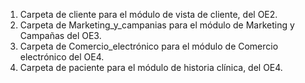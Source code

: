 1) Carpeta de cliente para el módulo de vista de cliente, del OE2.
2) Carpeta de Marketing_y_campanias para el módulo de Marketing y Campañas del OE3.
3) Carpeta de Comercio_electrónico  para el módulo de Comercio electrónico del OE4.
4) Carpeta de paciente para el módulo de historia clínica, del OE4.
